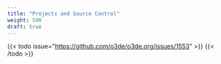 ```yaml
---
title: "Projects and Source Control"
weight: 500
draft: true
---
```


{{< todo issue="https://github.com/o3de/o3de.org/issues/1553" >}}
{{< /todo >}}
